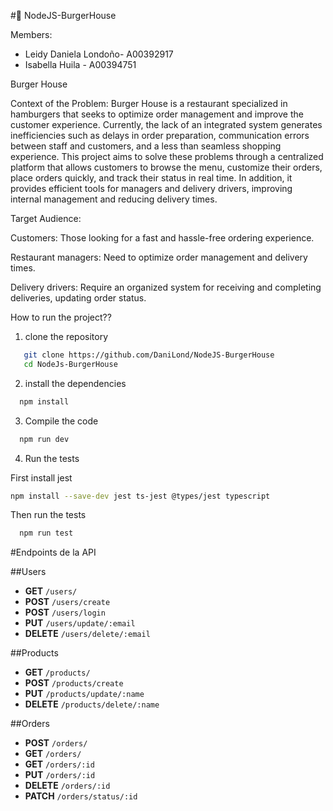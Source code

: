#🍔 NodeJS-BurgerHouse

Members: 

- Leidy Daniela Londoño- A00392917
- Isabella Huila - A00394751

Burger House 

Context of the Problem: Burger House is a restaurant specialized in hamburgers that seeks to optimize order management and improve the customer experience. Currently, the lack of an integrated system generates inefficiencies such as delays in order preparation, communication errors between staff and customers, and a less than seamless shopping experience. This project aims to solve these problems through a centralized platform that allows customers to browse the menu, customize their orders, place orders quickly, and track their status in real time. In addition, it provides efficient tools for managers and delivery drivers, improving internal management and reducing delivery times.

Target Audience:

Customers: Those looking for a fast and hassle-free ordering experience.

Restaurant managers: Need to optimize order management and delivery times.

Delivery drivers: Require an organized system for receiving and completing deliveries, updating order status.


How to run the project??

1. clone the repository
```sh
   git clone https://github.com/DaniLond/NodeJS-BurgerHouse
   cd NodeJs-BurgerHouse
```
2. install the dependencies
```sh
  npm install
```

3. Compile the code
```sh
  npm run dev
```
4. Run the tests
   
  First install jest
  ```sh
  npm install --save-dev jest ts-jest @types/jest typescript  
```
Then run the tests
```sh
  npm run test 
```

#Endpoints de la API

##Users

- **GET** `/users/`  
- **POST** `/users/create`  
- **POST** `/users/login`  
- **PUT** `/users/update/:email`  
- **DELETE** `/users/delete/:email`

##Products
- **GET** `/products/`  
- **POST** `/products/create`  
- **PUT** `/products/update/:name`  
- **DELETE** `/products/delete/:name`


##Orders
- **POST** `/orders/`  
- **GET** `/orders/`  
- **GET** `/orders/:id`  
- **PUT** `/orders/:id`  
- **DELETE** `/orders/:id`  
- **PATCH** `/orders/status/:id`








